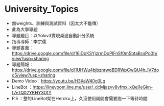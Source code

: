 # University_Topics
* 無weights、訓練與測試資料（因太大不能傳）
* 此為大學專題
* 專題題目：以Yolov3實現桌遊自動計分系統
* 指導導師：李宗儒
* 專題書面：https://drive.google.com/file/d/16iDoKSYjzrmDoPlFnSf0m5btaBcsPo0h/view?usp=sharing
* 專題簡報：https://drive.google.com/file/d/1UHWu4bjbznrwoBDRWpCwQU4h_lV7doc5/view?usp=sharing
* Demo Video：https://youtu.be/H3XaW40g0Lg
* LineBot ：https://linevoom.line.me/user/_dcMjazvv8vfmx_xQej1eGkn-f7eTQ02YKHY3OfY
* PＳ：整的LineBot架在Heroku上，久沒使用剛開會需要跑一下等待時間
